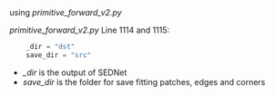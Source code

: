 ## 
using *primitive_forward_v2.py*

*primitive_forward_v2.py* Line 1114 and 1115: 

```python 
    _dir = "dst" 
    save_dir = "src"
```

- *_dir* is the output of SEDNet
- *save_dir* is the folder for save fitting patches, edges and corners
